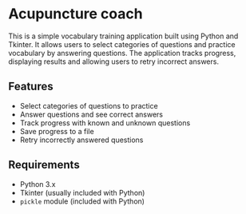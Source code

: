 # Acupuncture coach

This is a simple vocabulary training application built using Python and Tkinter. It allows users to select categories of questions and practice vocabulary by answering questions. The application tracks progress, displaying results and allowing users to retry incorrect answers.

## Features

- Select categories of questions to practice
- Answer questions and see correct answers
- Track progress with known and unknown questions
- Save progress to a file
- Retry incorrectly answered questions

## Requirements

- Python 3.x
- Tkinter (usually included with Python)
- `pickle` module (included with Python)


